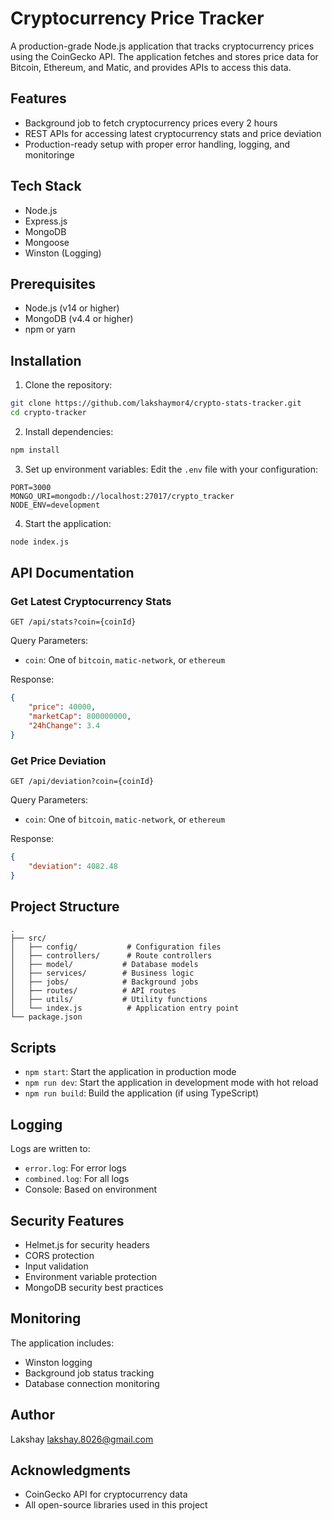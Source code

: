 # Cryptocurrency Price Tracker

A production-grade Node.js application that tracks cryptocurrency prices using the CoinGecko API. The application fetches and stores price data for Bitcoin, Ethereum, and Matic, and provides APIs to access this data.

## Features

- Background job to fetch cryptocurrency prices every 2 hours
- REST APIs for accessing latest cryptocurrency stats and price deviation
- Production-ready setup with proper error handling, logging, and monitoringe

## Tech Stack

- Node.js
- Express.js
- MongoDB
- Mongoose
- Winston (Logging)

## Prerequisites

- Node.js (v14 or higher)
- MongoDB (v4.4 or higher)
- npm or yarn

## Installation

1. Clone the repository:
```bash
git clone https://github.com/lakshaymor4/crypto-stats-tracker.git
cd crypto-tracker
```

2. Install dependencies:
```bash
npm install
```

3. Set up environment variables:
Edit the `.env` file with your configuration:
```
PORT=3000
MONGO_URI=mongodb://localhost:27017/crypto_tracker
NODE_ENV=development
```

4. Start the application:
```bash
node index.js

```

## API Documentation

### Get Latest Cryptocurrency Stats

```
GET /api/stats?coin={coinId}
```

Query Parameters:
- `coin`: One of `bitcoin`, `matic-network`, or `ethereum`

Response:
```json
{
    "price": 40000,
    "marketCap": 800000000,
    "24hChange": 3.4
}
```

### Get Price Deviation

```
GET /api/deviation?coin={coinId}
```

Query Parameters:
- `coin`: One of `bitcoin`, `matic-network`, or `ethereum`

Response:
```json
{
    "deviation": 4082.48
}
```

## Project Structure

```
.
├── src/
│   ├── config/           # Configuration files
│   ├── controllers/      # Route controllers
│   ├── model/           # Database models
│   ├── services/        # Business logic
│   ├── jobs/            # Background jobs
│   ├── routes/          # API routes
│   ├── utils/           # Utility functions
│   └── index.js          # Application entry point
└── package.json
```

## Scripts

- `npm start`: Start the application in production mode
- `npm run dev`: Start the application in development mode with hot reload
- `npm run build`: Build the application (if using TypeScript)


## Logging

Logs are written to:
- `error.log`: For error logs
- `combined.log`: For all logs
- Console: Based on environment


## Security Features

- Helmet.js for security headers
- CORS protection
- Input validation
- Environment variable protection
- MongoDB security best practices

## Monitoring

The application includes:
- Winston logging
- Background job status tracking
- Database connection monitoring

## Author

Lakshay lakshay.8026@gmail.com

## Acknowledgments

- CoinGecko API for cryptocurrency data
- All open-source libraries used in this project
